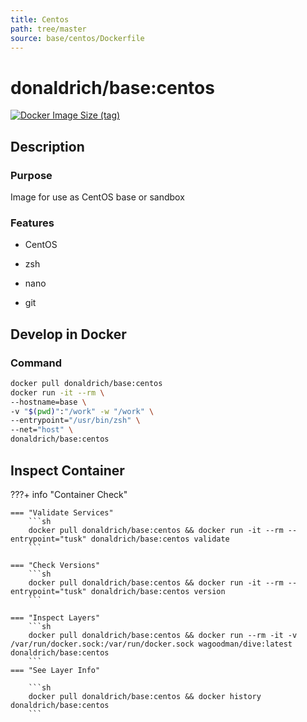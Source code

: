 ```yaml
---
title: Centos
path: tree/master
source: base/centos/Dockerfile
---
```


# donaldrich/base:centos

[![Docker Image Size (tag)](https://img.shields.io/docker/image-size/donaldrich/base/centos?color=blue&label=size&logo=docker&style=flat-square)](https://hub.docker.com/r/donaldrich/base/centos)

## Description

### Purpose

Image for use as CentOS base or sandbox

### Features

- CentOS

- zsh

- nano

- git

## Develop in Docker

### Command

```sh
docker pull donaldrich/base:centos
docker run -it --rm \
--hostname=base \
-v "$(pwd)":"/work" -w "/work" \
--entrypoint="/usr/bin/zsh" \
--net="host" \
donaldrich/base:centos
```

## Inspect Container

???+ info "Container Check"

    === "Validate Services"
        ```sh
        docker pull donaldrich/base:centos && docker run -it --rm --entrypoint="tusk" donaldrich/base:centos validate
        ```

    === "Check Versions"
        ```sh
        docker pull donaldrich/base:centos && docker run -it --rm --entrypoint="tusk" donaldrich/base:centos version
        ```

    === "Inspect Layers"
        ```sh
        docker pull donaldrich/base:centos && docker run --rm -it -v /var/run/docker.sock:/var/run/docker.sock wagoodman/dive:latest donaldrich/base:centos
        ```
    === "See Layer Info"

        ```sh
        docker pull donaldrich/base:centos && docker history donaldrich/base:centos
        ```
